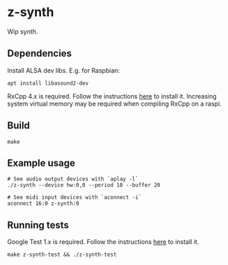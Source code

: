 # z-synth

Wip synth.

## Dependencies

Install ALSA dev libs. E.g. for Raspbian:

```
apt install libasound2-dev
```

RxCpp 4.x is required. Follow the instructions [here](https://github.com/ReactiveX/RxCpp) to install it. Increasing system virtual memory may be required when compiling RxCpp on a raspi.

## Build

```
make
```

## Example usage

```
# See audio output devices with `aplay -l`
./z-synth --device hw:0,0 --period 10 --buffer 20

# See midi input devices with `aconnect -i`
aconnect 16:0 z-synth:0
```

## Running tests

Google Test 1.x is required. Follow the instructions [here](https://github.com/google/googletest/blob/master/googletest/README.md) to install it.

```
make z-synth-test && ./z-synth-test
```
